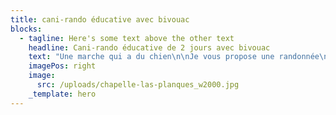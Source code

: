 ```yaml
---
title: cani-rando éducative avec bivouac
blocks:
  - tagline: Here's some text above the other text
    headline: Cani-rando éducative de 2 jours avec bivouac
    text: "Une marche qui a du chien\n\nJe vous propose une randonnée\nde\_2 jours\_: départ et retour du pont de Tanus.\n\nEnviron 20 km (10km par jour)\navec un dénivelé de 1250m positif et négatif.\n\nCette randonnée longe les bords sauvages du Viaur avec des paysages\nmagnifiques des vues incroyable dans cette zone natura 2000 avec une possibilité\nde visiter la chapelle las planques et les vestiges du château de Thuries.\n\nComme nous sommes dans le Ségala (les 100 vallées) il y aura du dénivelé\nainsi que des passages étroit en bord de falaise.\n\nCette randonnée s’effectuera en groupe de 3 à 6 binômes maître/chien.\n\nCela va permettre à votre chien de faire des rencontres de congénères et\nd’humains et à vous d’échanger avec d’autres personnes qui ont la même passion ainsi\nde faire du sport en pleine nature.\n\nPendant la randonnée nous allons travailler sur l’éducation de votre\ntoutou mais également y associer des conseils pratique et théorique sur l’éducation\net le comportement, vous allez également en apprendre plus sur les signaux d’apaisement\nde votre chien.\n\nToutes questions ou problématiques pourra être abordée et ou travaillée\nsur la rando car nous allons croiser d’autres chiens et humains ainsi que des\nsituations ou votre chien devra vous faire confiance et vice versa.\n\nCette aventure vous garantie de renforcer votre\ncomplicité maître/chien.![](</uploads/vallee du viaur.jpg>)\n"
    imagePos: right
    image:
      src: /uploads/chapelle-las-planques_w2000.jpg
    _template: hero
---
```


